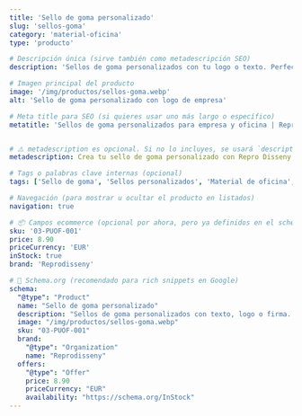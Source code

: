 ```yaml
---
title: 'Sello de goma personalizado'
slug: 'sellos-goma'
category: 'material-oficina'
type: 'producto'

# Descripción única (sirve también como metadescripción SEO)
description: 'Sellos de goma personalizados con tu logo o texto. Perfectos para marcar documentos, sobres o packaging de forma rápida, profesional y con estilo.'

# Imagen principal del producto
image: '/img/productos/sellos-goma.webp'
alt: 'Sello de goma personalizado con logo de empresa'

# Meta title para SEO (si quieres usar uno más largo o específico)
metatitle: 'Sellos de goma personalizados para empresa y oficina | Repro Disseny'


# ⚠️ metadescription es opcional. Si no lo incluyes, se usará `description` como fallback.
metadescription: Crea tu sello de goma personalizado con Repro Disseny. Ideal para uso profesional en oficinas, tiendas y negocios. Rápido, duradero y con diseño a medida.'

# Tags o palabras clave internas (opcional)
tags: ['Sello de goma', 'Sellos personalizados', 'Material de oficina', 'Branding', 'Sello empresa']

# Navegación (para mostrar u ocultar el producto en listados)
navigation: true

# 📦 Campos ecommerce (opcional por ahora, pero ya definidos en el schema)
sku: '03-PUOF-001'
price: 8.90
priceCurrency: 'EUR'
inStock: true
brand: 'Reprodisseny'

# 🎯 Schema.org (recomendado para rich snippets en Google)
schema:
  "@type": "Product"
  name: "Sello de goma personalizado"
  description: "Sellos de goma personalizados con texto, logo o firma. Fabricación rápida y con gran durabilidad, ideal para uso diario en oficinas y negocios."
  image: "/img/productos/sellos-goma.webp"
  sku: "03-PUOF-001"
  brand:
    "@type": "Organization"
    name: "Reprodisseny"
  offers:
    "@type": "Offer"
    price: 8.90
    priceCurrency: "EUR"
    availability: "https://schema.org/InStock"
---
```

